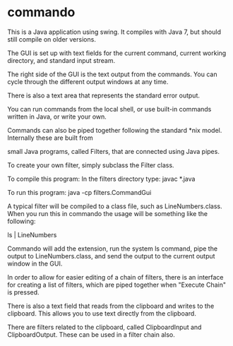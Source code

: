 commando
========

This is a Java application using swing.  It compiles with Java 7, but should still compile on older versions.

The GUI is set up with text fields for the current command, current working directory, and standard input stream.

The right side of the GUI is the text output from the commands.  You can cycle through the different output windows
at any time.

There is also a text area that represents the standard error output.


You can run commands from the local shell, or use built-in commands written in Java, or write your own.

Commands can also be piped together following the standard *nix model.  Internally these are built from

small Java programs, called Filters, that are connected using Java pipes.

To create your own filter, simply subclass the Filter class.

To compile this program:
In the filters directory type:
javac *.java

To run this program:
java -cp filters.CommandGui

A typical filter will be compiled to a class file, such as LineNumbers.class.  When you run this in commando
the usage will be something like the following:

ls | LineNumbers

Commando will add the extension, run the system ls command, pipe the output to LineNumbers.class, 
and send the output to the current output window in the GUI.

In order to allow for easier editing of a chain of filters, there is an interface for creating a list 
of filters, which are piped together when "Execute Chain" is pressed.

There is also a text field that reads from the clipboard and writes to the clipboard.  This allows you
to use text directly from the clipboard.

There are filters related to the clipboard, called ClipboardInput and ClipboardOutput.
These can be used in a filter chain also.
